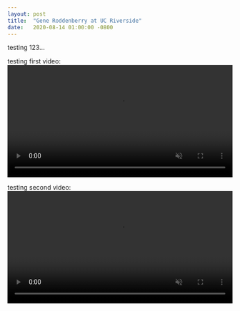 ```yaml
---
layout: post
title:  "Gene Roddenberry at UC Riverside"
date:   2020-08-14 01:00:00 -0800
---
```


testing 123...

testing first video:
<video autoplay loop playsinline muted width="100%" height="auto">
<source src="/assets/genesis-ii/01 engr to pierce.mp4">
</video>

testing second video:
<video autoplay loop playsinline muted width="100%" height="auto">
<source src="/assets/genesis-ii/01 engr to pierce 2019.mp4" >
</video>



    